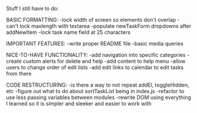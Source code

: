 Stuff I still have to do:

BASIC FORMATTING:
-lock width of screen so elements don't overlap
-can't lock maxlength with textarea
-populate newTaskForm dropdowns after addNewItem
-lock task name field at 25 characters

IMPORTANT FEATURES:
-write proper README file
-basic media queries

NICE-TO-HAVE FUNCTIONALITY:
-add navigation into specific categories
-create custom alerts for delete and help
-add content to help menu
-allow users to change order of edit lists
-add edit links to calendar to edit tasks from there

CODE RESTRUCTURING:
-is there a way to not repeat addEl, toggleHidden, etc
-figure out what to do about sortTaskList being in index.js
-refactor to use less passing variables between modules
-rewrite DOM using everything I learned so it is simpler and sleeker and easier to work with